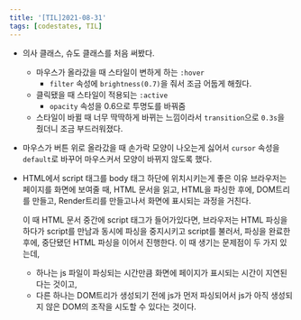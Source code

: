 ```yaml
---
title: '[TIL]2021-08-31'
tags: [codestates, TIL]
---
```


- 의사 클래스, 슈도 클래스를 처음 써봤다.
  - 마우스가 올라갔을 때 스타일이 변하게 하는 `:hover`
    - `filter` 속성에 `brightness(0.7)`을 줘서 조금 어둡게 해줬다.
  - 클릭됐을 때 스타일이 적용되는 `:active`
    - `opacity` 속성을 0.6으로 투명도를 바꿔줌
  - 스타일이 바뀔 때 너무 딱딱하게 바뀌는 느낌이라서 `transition`으로 `0.3s`을 줬더니 조금 부드러워졌다.
- 마우스가 버튼 위로 올라갔을 때 손가락 모양이 나오는게 싫어서 `cursor` 속성을 `default`로 바꾸어 마우스커서 모양이 바뀌지 않도록 했다.

- HTML에서 script 태그를 body 태그 하단에 위치시키는게 좋은 이유
  브라우저는 페이지를 화면에 보여줄 때, HTML 문서을 읽고, HTML을 파싱한 후에, DOM트리를 만들고, Render트리를 만들고나서 화면에 표시되는 과정을 거친다.

  이 때 HTML 문서 중간에 script 태그가 들어가있다면, 브라우저는 HTML 파싱을 하다가 script를 만남과 동시에 파싱을 중지시키고 script를 불러서, 파싱을 완료한 후에, 중단됐던 HTML 파싱을 이어서 진행한다. 이 때 생기는 문제점이 두 가지 있는데,

  - 하나는 js 파일이 파싱되는 시간만큼 화면에 페이지가 표시되는 시간이 지연된다는 것이고,
  - 다른 하나는 DOM트리가 생성되기 전에 js가 먼저 파싱되어서 js가 아직 생성되지 않은 DOM의 조작을 시도할 수 있다는 것이다.
